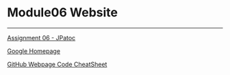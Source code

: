 # Module06 Website
---
[Assignment 06 - JPatoc](https://github.com/jpatoc/IntroToProg-Python-Mod06 "Assignment 06 - JPatoc")

[Google Homepage](https://www.google.com "Google's Homepage")

[GitHub Webpage Code CheatSheet](https://github.com/adam-p/markdown-here/wiki/Markdown-Cheatsheet)
